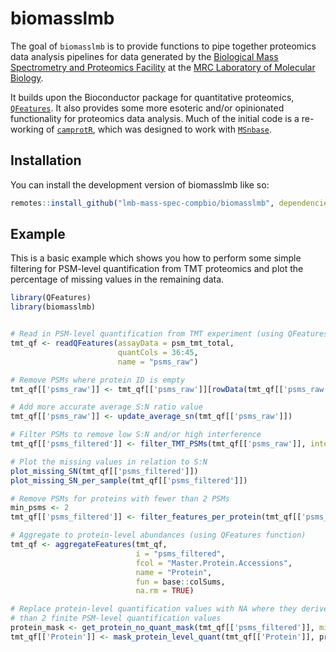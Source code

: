 
# biomasslmb

<!-- badges: start -->
<!-- badges: end -->

The goal of `biomasslmb` is to provide functions to pipe together proteomics data analysis pipelines for data generated by the [Biological Mass Spectrometry and Proteomics Facility](https://www2.mrc-lmb.cam.ac.uk/research/scientific-facilities-and-support-services/mass-spectrometry-home/) at the [MRC Laboratory of Molecular Biology](https://www2.mrc-lmb.cam.ac.uk/).

It builds upon the Bioconductor package for quantitative proteomics, [`QFeatures`](https://www.bioconductor.org/packages/release/bioc/html/QFeatures.html). It also provides some more esoteric and/or opinionated functionality for proteomics data analysis. Much of the initial code is a re-working of [`camprotR`](https://github.com/CambridgeCentreForProteomics/camprotR), which was designed to work with [`MSnbase`](https://bioconductor.org/packages/release/bioc/html/MSnbase.html). 

## Installation

You can install the development version of biomasslmb like so:

``` r
remotes::install_github("lmb-mass-spec-compbio/biomasslmb", dependencies = TRUE)
```

## Example

This is a basic example which shows you how to perform some simple filtering for PSM-level quantification from TMT proteomics and plot the percentage of missing values in the remaining data.

``` r
library(QFeatures)
library(biomasslmb)


# Read in PSM-level quantification from TMT experiment (using QFeatures function)
tmt_qf <- readQFeatures(assayData = psm_tmt_total,
                        quantCols = 36:45, 
                        name = "psms_raw")

# Remove PSMs where protein ID is empty
tmt_qf[['psms_raw']] <- tmt_qf[['psms_raw']][rowData(tmt_qf[['psms_raw']])$Master.Protein.Accessions!='',]

# Add more accurate average S:N ratio value
tmt_qf[['psms_raw']] <- update_average_sn(tmt_qf[['psms_raw']])

# Filter PSMs to remove low S:N and/or high interference
tmt_qf[['psms_filtered']] <- filter_TMT_PSMs(tmt_qf[['psms_raw']], inter_thresh=50, sn_thresh=5)

# Plot the missing values in relation to S:N
plot_missing_SN(tmt_qf[['psms_filtered']])
plot_missing_SN_per_sample(tmt_qf[['psms_filtered']])

# Remove PSMs for proteins with fewer than 2 PSMs
min_psms <- 2
tmt_qf[['psms_filtered']] <- filter_features_per_protein(tmt_qf[['psms_filtered']], min_features = min_psms)

# Aggregate to protein-level abundances (using QFeatures function)
tmt_qf <- aggregateFeatures(tmt_qf, 
                            i = "psms_filtered", 
                            fcol = "Master.Protein.Accessions",
                            name = "Protein",
                            fun = base::colSums,
                            na.rm = TRUE)

# Replace protein-level quantification values with NA where they derive from fewer
# than 2 finite PSM-level quantification values
protein_mask <- get_protein_no_quant_mask(tmt_qf[['psms_filtered']], min_features = min_psms)
tmt_qf[['Protein']] <- mask_protein_level_quant(tmt_qf[['Protein']], protein_mask)


```


